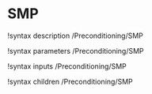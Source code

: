 <!-- MOOSE Documentation Stub: Remove this when content is added. -->

# SMP
!syntax description /Preconditioning/SMP

!syntax parameters /Preconditioning/SMP

!syntax inputs /Preconditioning/SMP

!syntax children /Preconditioning/SMP
